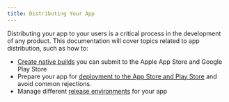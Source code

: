 ```yaml
---
title: Distributing Your App
---
```


Distributing your app to your users is a critical process in the development of any product. This documentation will cover topics related to app distribution, such as how to:

- [Create native builds](building-standalone-apps/) you can submit to the Apple App Store and Google Play Store
- Prepare your app for [deployment to the App Store and Play Store](app-stores/) and avoid common rejections.
- Manage different [release environments](release-channels/) for your app
